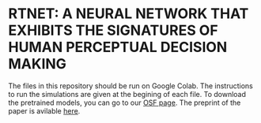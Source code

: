 # RTNET: A NEURAL NETWORK THAT EXHIBITS THE SIGNATURES OF HUMAN PERCEPTUAL DECISION MAKING

The files in this repository should be run on Google Colab. The instructions to run the simulations are given at the begining of each file. To download the pretrained models, you can go to our [OSF page](https://osf.io/akwty/). The preprint of the paper is avilable [here](https://www.researchsquare.com/article/rs-2222633/v1).
